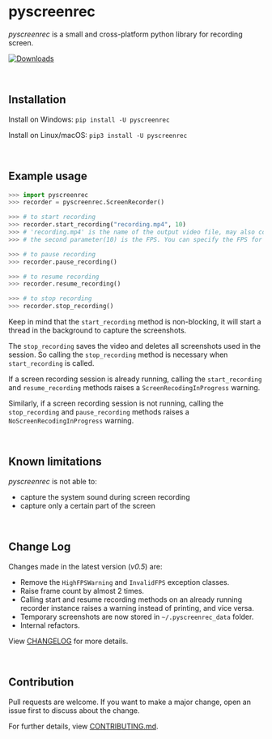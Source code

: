 # pyscreenrec

*pyscreenrec* is a small and cross-platform python library for recording screen.


[![Downloads](https://pepy.tech/badge/pyscreenrec)](https://pepy.tech/project/pyscreenrec)

<br>

## Installation
Install on Windows: 
`pip install -U pyscreenrec`

Install on Linux/macOS: 
`pip3 install -U pyscreenrec`

<br>

## Example usage
``` python
>>> import pyscreenrec
>>> recorder = pyscreenrec.ScreenRecorder()

>>> # to start recording
>>> recorder.start_recording("recording.mp4", 10) 
>>> # 'recording.mp4' is the name of the output video file, may also contain full path like 'C:/Users/<user>/Videos/video.mp4'
>>> # the second parameter(10) is the FPS. You can specify the FPS for the screen recording using the second parameter.

>>> # to pause recording
>>> recorder.pause_recording()

>>> # to resume recording
>>> recorder.resume_recording()

>>> # to stop recording
>>> recorder.stop_recording()
```

Keep in mind that the `start_recording` method is non-blocking, it will start a thread in the background to capture the screenshots.

The `stop_recording` saves the video and deletes all screenshots used in the session. 
So calling the `stop_recording` method is necessary when `start_recording` is called.

If a screen recording session is already running, calling the `start_recording` and `resume_recording` methods raises a `ScreenRecodingInProgress` warning.

Similarly, if a screen recording session is not running, calling the `stop_recording` and `pause_recording` methods raises a `NoScreenRecodingInProgress` warning.

<br>

## Known limitations
*pyscreenrec* is not able to:
- capture the system sound during screen recording
- capture only a certain part of the screen

<br>

## Change Log
Changes made in the latest version (*v0.5*) are:
- Remove the `HighFPSWarning` and `InvalidFPS` exception classes.
- Raise frame count by almost 2 times.
- Calling start and resume recording methods on an already running recorder instance raises a warning instead of printing, and vice versa.
- Temporary screenshots are now stored in `~/.pyscreenrec_data` folder.
- Internal refactors.


View [CHANGELOG](https://github.com/shravanasati/pyscreenrec/blob/master/CHANGELOG) for more details.

<br>

## Contribution
Pull requests are welcome. If you want to make a major change, open an issue first to discuss about the change.

For further details, view [CONTRIBUTING.md](https://github.com/shravanasati/pyscreenrec/blob/master/CONTRIBUTING.md).